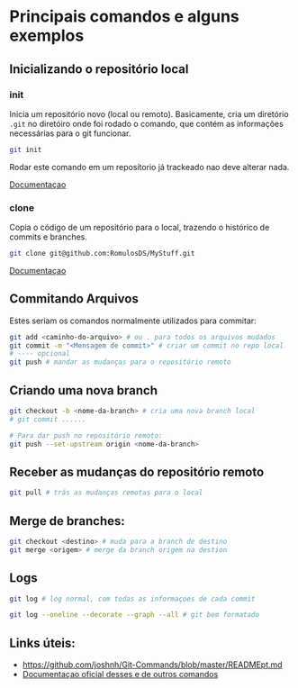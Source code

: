 # Principais comandos e alguns exemplos

## Inicializando o repositório local

### init 

Inicia um repositório novo (local ou remoto). Basicamente, cria um diretório `.git` no diretóiro onde foi rodado o comando, que contém as informações necessárias para o git funcionar.

```bash
git init
```
Rodar este comando em um reposítorio já trackeado nao deve alterar nada.

[Documentaçao](https://git-scm.com/docs/git-init)

### clone
Copia o código de um repositório para o local, trazendo o histórico de commits e branches.

```bash
git clone git@github.com:RomulosDS/MyStuff.git
```

[Documentaçao](https://git-scm.com/docs/git-clone) 

## Commitando Arquivos

Estes seriam os comandos normalmente utilizados para commitar:

```bash
git add <caminho-do-arquivo> # ou . para todos os arquivos mudados
git commit -m "<Mensagem de commit>" # criar um commit no repo local
# ---- opcional
git push # mandar as mudanças para o repositório remoto
```

## Criando uma nova branch

```bash
git checkout -b <nome-da-branch> # cria uma nova branch local
# git commit ......

# Para dar push no repositório remoto:
git push --set-upstream origin <nome-da-branch>
```

## Receber as mudanças do repositório remoto

```bash
git pull # trás as mudanças remotas para o local
```

## Merge de branches:

```bash
git checkout <destino> # muda para a branch de destino
git merge <origem> # merge da branch origem na destion
```
## Logs

```bash
git log # log normal, com todas as informaçoes de cada commit

git log --oneline --decorate --graph --all # git bem formatado
```

## Links úteis:

* https://github.com/joshnh/Git-Commands/blob/master/READMEpt.md
* [Documentaçao oficial desses e de outros comandos](https://git-scm.com/docs) 

